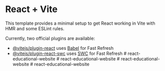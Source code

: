 # React + Vite

This template provides a minimal setup to get React working in Vite with HMR and some ESLint rules.

Currently, two official plugins are available:

- [@vitejs/plugin-react](https://github.com/vitejs/vite-plugin-react/blob/main/packages/plugin-react/README.md) uses [Babel](https://babeljs.io/) for Fast Refresh
- [@vitejs/plugin-react-swc](https://github.com/vitejs/vite-plugin-react-swc) uses [SWC](https://swc.rs/) for Fast Refresh
#   r e a c t - e d u c a t i o n a l - w e b s i t e  
 #   r e a c t - e d u c a t i o n a l - w e b s i t e  
 #   r e a c t - e d u c a t i o n a l - w e b s i t e  
 #   r e a c t - e d u c a t i o n a l - w e b s i t e  
 